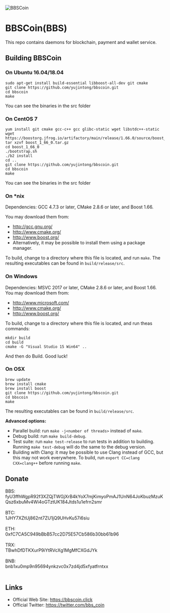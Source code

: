 ![BBSCoin](https://github.com/yujintong/bbscoin/blob/master/logos/bbscoin.png "BBSCoin")

# BBSCoin(BBS)

This repo contains daemons for blockchain, payment and wallet service.

## Building BBSCoin 

### On Ubuntu 16.04/18.04

```
sudo apt-get install build-essential libboost-all-dev git cmake
git clone https://github.com/yujintong/bbscoin.git
cd bbscoin
make
```

You can see the binaries in the src folder

### On CentOS 7

```
yum install git cmake gcc-c++ gcc glibc-static wget libstdc++-static
wget https://boostorg.jfrog.io/artifactory/main/release/1.66.0/source/boost_1_66_0.tar.gz
tar xzvf boost_1_66_0.tar.gz
cd boost_1_66_0
./bootstrap.sh
./b2 install
cd ..
git clone https://github.com/yujintong/bbscoin.git
cd bbscoin
make
```

You can see the binaries in the src folder

### On *nix

Dependencies: GCC 4.7.3 or later, CMake 2.8.6 or later, and Boost 1.66.

You may download them from:

* http://gcc.gnu.org/
* http://www.cmake.org/
* http://www.boost.org/
* Alternatively, it may be possible to install them using a package manager.

To build, change to a directory where this file is located, and run `make`. The resulting executables can be found in `build/release/src`.

### On Windows
Dependencies: MSVC 2017 or later, CMake 2.8.6 or later, and Boost 1.66. You may download them from:

* http://www.microsoft.com/
* http://www.cmake.org/
* http://www.boost.org/

To build, change to a directory where this file is located, and run theas commands: 
```
mkdir build
cd build
cmake -G "Visual Studio 15 Win64" ..
```

And then do Build.
Good luck!

### On OSX
```
brew update
brew install cmake
brew install boost
git clone https://github.com/yujintong/bbscoin.git
cd bbscoin
make
```
The resulting executables can be found in `build/release/src`.

**Advanced options:**

* Parallel build: run `make -j<number of threads>` instead of `make`.
* Debug build: run `make build-debug`.
* Test suite: run `make test-release` to run tests in addition to building. Running `make test-debug` will do the same to the debug version.
* Building with Clang: it may be possible to use Clang instead of GCC, but this may not work everywhere. To build, run `export CC=clang CXX=clang++` before running `make`.

## Donate
BBS: <br>fyU3ffhWgpR92f3XZQjTWGjXrB4kYoX7mjKimyoPmAJ1UnN64JoKbuzMzuKQsz6xbuMv4Wi4oGTztUK184Jtds1u1efrn2smr <br><br>
BTC: <br>1JHY7XZtUj862nt7ZU1jQ9UHvKu57i6siu <br><br>
ETH: <br>0xfC7CA5C949bBbB57cc2D75E57Cb586b30bb61b96 <br><br>
TRX: <br>TBwhDfDTKXurP9iYtRVcXg1MgMfCXGdJYk <br><br>
BNB: <br>bnb1xu0mp9n95694ynkzvc0x7zd4jd5xfyatfrntxx <br><br>

## Links

* Official Web Site: https://bbscoin.click
* Official Twitter: https://twitter.com/bbs_coin
